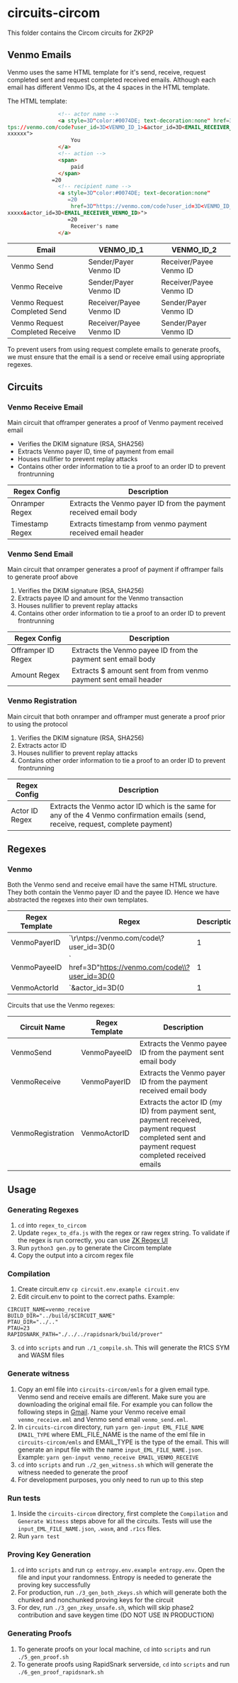 # circuits-circom

This folder contains the Circom circuits for ZKP2P

## Venmo Emails

Venmo uses the same HTML template for it's send, receive, request completed sent and request completed received emails. 
Although each email has different Venmo IDs, at the 4 spaces in the HTML template.


The HTML template:
```html
                <!-- actor name -->
                <a style=3D"color:#0074DE; text-decoration:none" href=3D"ht=
tps://venmo.com/code?user_id=3D<VENMO_ID_1>&actor_id=3D<EMAIL_RECEIVER_VENMO_ID>=
xxxxxx">
                    You
                </a>
                <!-- action -->
                <span>
                    paid
                </span>
              =20
                <!-- recipient name -->
                <a style=3D"color:#0074DE; text-decoration:none"
                   =20
                    href=3D"https://venmo.com/code?user_id=3D<VENMO_ID_2>=
xxxxx&actor_id=3D<EMAIL_RECEIVER_VENMO_ID>">
                   =20
                    Receiver's name
                </a>
```


| Email | VENMO_ID_1 | VENMO_ID_2 |
| ----- | ---------- | ---------- |
| Venmo Send | Sender/Payer Venmo ID  | Receiver/Payee Venmo ID |
| Venmo Receive | Sender/Payer Venmo ID  | Receiver/Payee Venmo ID |
| Venmo Request Completed Send | Receiver/Payee Venmo ID  | Sender/Payer Venmo ID |
| Venmo Request Completed Receive | Receiver/Payee Venmo ID  | Sender/Payer Venmo ID |

To prevent users from using request complete emails to generate proofs, we must ensure that the email is a send or receive email using appropriate regexes.

## Circuits

### Venmo Receive Email

Main circuit that offramper generates a proof of Venmo payment received email

- Verifies the DKIM signature (RSA, SHA256)
- Extracts Venmo payer ID, time of payment from email
- Houses nullifier to prevent replay attacks
- Contains other order information to tie a proof to an order ID to prevent frontrunning

| Regex Config    | Description                                                      |
| --------------- | ---------------------------------------------------------------- |
| Onramper Regex  | Extracts the Venmo payer ID from the payment received email body |
| Timestamp Regex | Extracts timestamp from venmo payment received email header      |

### Venmo Send Email

Main circuit that onramper generates a proof of payment if offramper fails to generate proof above

1. Verifies the DKIM signature (RSA, SHA256)
2. Extracts payee ID and amount for the Venmo transaction
3. Houses nullifier to prevent replay attacks
4. Contains other order information to tie a proof to an order ID to prevent frontrunning

| Regex Config       | Description                                                      |
| ------------------ | ---------------------------------------------------------------- |
| Offramper ID Regex | Extracts the Venmo payee ID from the payment sent email body     |
| Amount Regex       | Extracts $ amount sent from from venmo payment sent email header |

### Venmo Registration
Main circuit that both onramper and offramper must generate a proof prior to using the protocol

1. Verifies the DKIM signature (RSA, SHA256)
2. Extracts actor ID
3. Houses nullifier to prevent replay attacks
4. Contains other order information to tie a proof to an order ID to prevent frontrunning

| Regex Config       | Description                                                      |
| ------------------ | ---------------------------------------------------------------- |
| Actor ID Regex | Extracts the Venmo actor ID which is the same for any of the 4 Venmo confirmation emails (send, receive, request, complete payment)  |

## Regexes

### Venmo

Both the Venmo send and receive email have the same HTML structure. 
They both contain the Venmo payer ID and the payee ID. Hence we have abstracted the regexes into their own templates.

| Regex Template | Regex | Description |
| -------------- | ----- | ----------- |
| VenmoPayerID   |  `\r\ntps://venmo.com/code\\?user_id=3D(0|1|2|3|4|5|6|7|8|9)+` | Extracts the Venmo payer ID from both send and receive emails |
| VenmoPayeeID   |  `   href=3D\"https://venmo.com/code\\?user_id=3D(0|1|2|3|4|5|6|7|8|9|\r|\n|=)+` | Extracts the Venmo payee ID from both send and receive emails |
| VenmoActorId   |  `&actor_id=3D(0|1|2|3|4|5|6|7|8|9)+">/r/n` | Extracts the actor ID (my ID) from payment sent, payment received, payment request completed sent and payment request completed received emails |

Circuits that use the Venmo regexes:

| Circuit Name | Regex Template | Description |
| ------------ | -------------- | ----------- |
| VenmoSend    | VenmoPayeeID   | Extracts the Venmo payee ID from the payment sent email body |
| VenmoReceive | VenmoPayerID   | Extracts the Venmo payer ID from the payment received email body |
| VenmoRegistration | VenmoActorID   | Extracts the actor ID (my ID) from payment sent, payment received, payment request completed sent and payment request completed received emails |

## Usage

### Generating Regexes

1. `cd` into `regex_to_circom`
2. Update `regex_to_dfa.js` with the regex or raw regex string. To validate if the regex is run correctly, you can use [ZK Regex UI](https://frontend-zk-regex.vercel.app/)
3. Run `python3 gen.py` to generate the Circom template
4. Copy the output into a circom regex file

### Compilation

1. Create circuit.env `cp circuit.env.example circuit.env`
2. Edit circuit.env to point to the correct paths. Example:

```
CIRCUIT_NAME=venmo_receive
BUILD_DIR="../build/$CIRCUIT_NAME"
PTAU_DIR="../.."
PTAU=23
RAPIDSNARK_PATH="./../../rapidsnark/build/prover"
```

3. `cd` into `scripts` and run `./1_compile.sh`. This will generate the R1CS SYM and WASM files

### Generate witness

1. Copy an eml file into `circuits-circom/emls` for a given email type. Venmo send and receive emails are different. Make sure you are downloading the original email file. For example you can follow the following steps in [Gmail](https://support.google.com/mail/answer/29436?hl=en#zippy=%2Cgmail). Name your Venmo receive email `venmo_receive.eml` and Venmo send email `venmo_send.eml`.
2. In `circuits-circom` directory, run `yarn gen-input EML_FILE_NAME EMAIL_TYPE` where EML_FILE_NAME is the name of the eml file in `circuits-circom/emls` and EMAIL_TYPE is the type of the email. This will generate an input file with the name `input_EML_FILE_NAME.json`. Example: `yarn gen-input venmo_receive EMAIL_VENMO_RECEIVE`
3. `cd` into `scripts` and run `./2_gen_witness.sh` which will generate the witness needed to generate the proof
4. For development purposes, you only need to run up to this step

### Run tests
1. Inside the `circuits-circom` directory, first complete the `Compilation` and `Generate Witness` steps above for all the circuits. Tests will use the `input_EML_FILE_NAME.json`, `.wasm`, and `.r1cs` files.
2. Run `yarn test`

### Proving Key Generation

1. `cd` into `scripts` and run `cp entropy.env.example entropy.env`. Open the file and input your randomness. Entropy is needed to generate the proving key successfully
2. For production, run `./3_gen_both_zkeys.sh` which will generate both the chunked and nonchunked proving keys for the circuit
3. For dev, run `./3_gen_zkey_unsafe.sh`, which will skip phase2 contribution and save keygen time (DO NOT USE IN PRODUCTION)

### Generating Proofs

1. To generate proofs on your local machine, `cd` into `scripts` and run `./5_gen_proof.sh`
2. To generate proofs using RapidSnark serverside, `cd` into `scripts` and run `./6_gen_proof_rapidsnark.sh`
